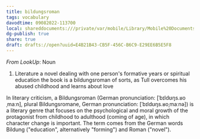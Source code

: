 ```yaml
---
title: bildungsroman
tags: vocabulary
davodtime: 09082022-113700
local: shareddocuments:///private/var/mobile/Library/Mobile%20Documents/iCloud~md~obsidian/Documents/OBSHIDDIAN/drafts/E4B21B43-CB5F-456C-B6C9-E29EE6B5E5F8.md
dg-publish: true
share: true
draft: drafts://open?uuid=E4B21B43-CB5F-456C-B6C9-E29EE6B5E5F8
---
```



*From LookUp*:
Noun
1.	Literature a novel dealing with one person's formative years or spiritual education
the book is a bildungsroman of sorts, as Tull overcomes his abused childhood and learns about love

In literary criticism, a Bildungsroman (German pronunciation: [ˈbɪldʊŋs.ʁoˌmaːn], plural Bildungsromane, German pronunciation: [ˈbɪldʊŋs.ʁoˌmaːnə]) is a literary genre that focuses on the psychological and moral growth of the protagonist from childhood to adulthood (coming of age), in which character change is important. The term comes from the German words Bildung ("education", alternatively "forming") and Roman ("novel").